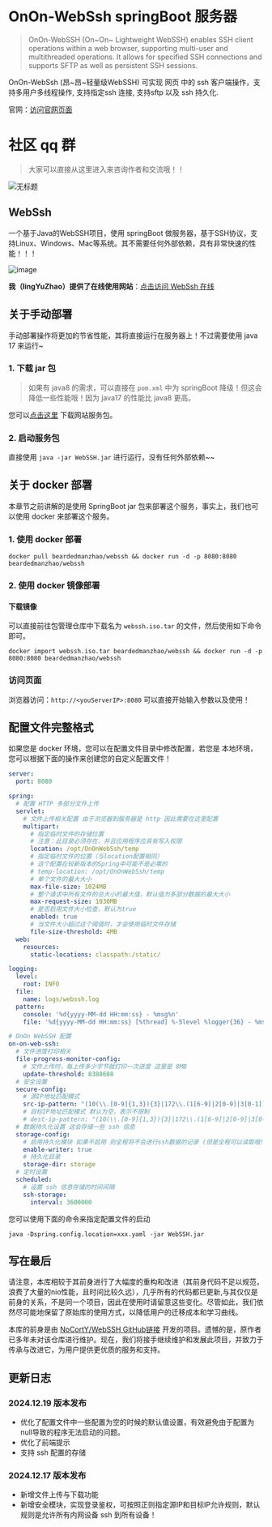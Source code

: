 # OnOn-WebSsh springBoot 服务器

> OnOn-WebSSH (On~On~ Lightweight WebSSH) enables SSH client operations within a web browser, supporting multi-user and
> multithreaded operations. It allows for specified SSH connections and supports SFTP as well as persistent SSH sessions.

OnOn-WebSsh (昂~昂~轻量级WebSSH) 可实现 网页 中的 ssh 客户端操作，支持多用户多线程操作, 支持指定ssh 连接, 支持sftp 以及
ssh 持久化.

官网：[访问官网页面](http://webssh.lingyuzhao.top:8082/about.html)

# 社区 qq 群

> 大家可以直接从这里进入来咨询作者和交流哦！！

![无标题](https://github.com/user-attachments/assets/0d33aa4c-099e-4ac1-9f0a-0ec48199da15)

## WebSsh

一个基于Java的WebSSH项目，使用 springBoot 做服务器，基于SSH协议，支持Linux、Windows、Mac等系统。其不需要任何外部依赖，具有非常快速的性能！！！

![image](https://github.com/user-attachments/assets/f4f75238-ddc8-4117-9400-70d09b422ecd)

**我（lingYuZhao）提供了在线使用网站**：[点击访问 WebSsh 在线](http://webssh.lingyuzhao.top:8082)

## 关于手动部署

手动部署操作将更加的节省性能，其将直接运行在服务器上！不过需要使用 java 17 来运行~

### 1. 下载 jar 包

> 如果有 java8 的需求，可以直接在 `pom.xml` 中为 springBoot 降级！但这会降低一些性能哦！因为 java17 的性能比 java8 更高。

您可以[点击这里](https://github.com/BeardedManZhao/WebSSH/releases) 下载网站服务包。

### 2. 启动服务包

直接使用 `java -jar WebSSH.jar` 进行运行，没有任何外部依赖~~

## 关于 docker 部署

本章节之前讲解的是使用 SpringBoot jar 包来部署这个服务，事实上，我们也可以使用 docker 来部署这个服务。

### 1. 使用 docker 部署

```shell
docker pull beardedmanzhao/webssh && docker run -d -p 8080:8080 beardedmanzhao/webssh
```

### 2. 使用 docker 镜像部署

#### 下载镜像

可以直接前往包管理仓库中下载名为 `webssh.iso.tar` 的文件，然后使用如下命令即可。
```shell
docker import webssh.iso.tar beardedmanzhao/webssh && docker run -d -p 8080:8080 beardedmanzhao/webssh
```

### 访问页面

浏览器访问：`http://<youServerIP>:8080` 可以直接开始输入参数以及使用！

## 配置文件完整格式

如果您是 docker 环境，您可以在配置文件目录中修改配置，若您是 本地环境，您可以根据下面的操作来创建您的自定义配置文件！

```yaml
server:
  port: 8080

spring:
  # 配置 HTTP 多部分文件上传
  servlet:
    # 文件上传相关配置 由于浏览器到服务器是 http 因此需要在这里配置
    multipart:
      # 指定临时文件的存储位置
      # 注意：此目录必须存在，并且应用程序应具有写入权限
      location: /opt/OnOnWebSsh/temp
      # 指定临时文件的位置（与location配置相同）
      # 这个配置在较新版本的Spring中可能不是必需的
      # temp-location: /opt/OnOnWebSsh/temp
      # 单个文件的最大大小
      max-file-size: 1024MB
      # 整个请求中所有文件的总大小的最大值，默认值为多部分数据的最大大小
      max-request-size: 1030MB
      # 是否启用文件大小检查，默认为true
      enabled: true
      # 当文件大小超过这个阈值时，才会使用临时文件存储
      file-size-threshold: 4MB
  web:
    resources:
      static-locations: classpath:/static/

logging:
  level:
    root: INFO
  file:
    name: logs/webssh.log
  pattern:
    console: '%d{yyyy-MM-dd HH:mm:ss} - %msg%n'
    file: '%d{yyyy-MM-dd HH:mm:ss} [%thread] %-5level %logger{36} - %msg%n'

# OnOn WebSSH 配置
on-on-web-ssh:
  # 文件进度打印相关
  file-progress-monitor-config:
    # 文件上传时，每上传多少字节就打印一次进度 这里是 8MB
    update-threshold: 8388608
  # 安全设置
  secure-config:
    # 源IP地址匹配模式
    src-ip-pattern: "(10(\\.[0-9]{1,3}){3}|172\\.(1[6-9]|2[0-9]|3[0-1])(\\.[0-9]{1,3}){2}|192\\.168(\\.[0-9]{1,3}){2})"
    # 目标IP地址匹配模式 默认为空，表示不限制
    # dest-ip-pattern: "(10(\\.[0-9]{1,3}){3}|172\\.(1[6-9]|2[0-9]|3[0-1])(\\.[0-9]{1,3}){2}|192\\.168(\\.[0-9]{1,3}){2})"
  # 数据持久化设置 这会存储一些 ssh 信息
  storage-config:
    # 启用持久化模块 如果不启用 则全程将不会进行ssh数据的记录 (但是全程可以读取哦!) 若启用则代表所有成功连接的 ssh 配置都会被记录！
    enable-writer: true
    # 持久化目录
    storage-dir: storage
  # 定时设置
  scheduled:
    # 设置 ssh 信息存储的时间间隔
    ssh-storage:
      interval: 3600000

```

您可以使用下面的命令来指定配置文件的启动

```shell
java -Dspring.config.location=xxx.yaml -jar WebSSH.jar
```

## 写在最后

请注意，本库相较于其前身进行了大幅度的重构和改进（其前身代码不足以规范，浪费了大量的nio性能，且时间比较久远），几乎所有的代码都已更新,与其仅仅是前身的关系，不是同一个项目，因此在使用时请留意这些变化。尽管如此，我们依然尽可能地保留了原始库的使用方式，以降低用户的迁移成本和学习曲线。

本库的前身是由 [NoCortY/WebSSH GitHub链接](https://github.com/NoCortY/WebSSH)
开发的项目。遗憾的是，原作者已多年未对该仓库进行维护。现在，我们将接手继续维护和发展此项目，并致力于传承与改进它，为用户提供更优质的服务和支持。

## 更新日志

### 2024.12.19 版本发布

- 优化了配置文件中一些配置为空的时候的默认值设置，有效避免由于配置为null导致的程序无法启动的问题。
- 优化了前端提示
- 支持 ssh 配置的存储

### 2024.12.17 版本发布

- 新增文件上传与下载功能
- 新增安全模块，实现登录鉴权，可按照正则指定源IP和目标IP允许规则，默认规则是允许所有内网设备 ssh 到所有设备！
